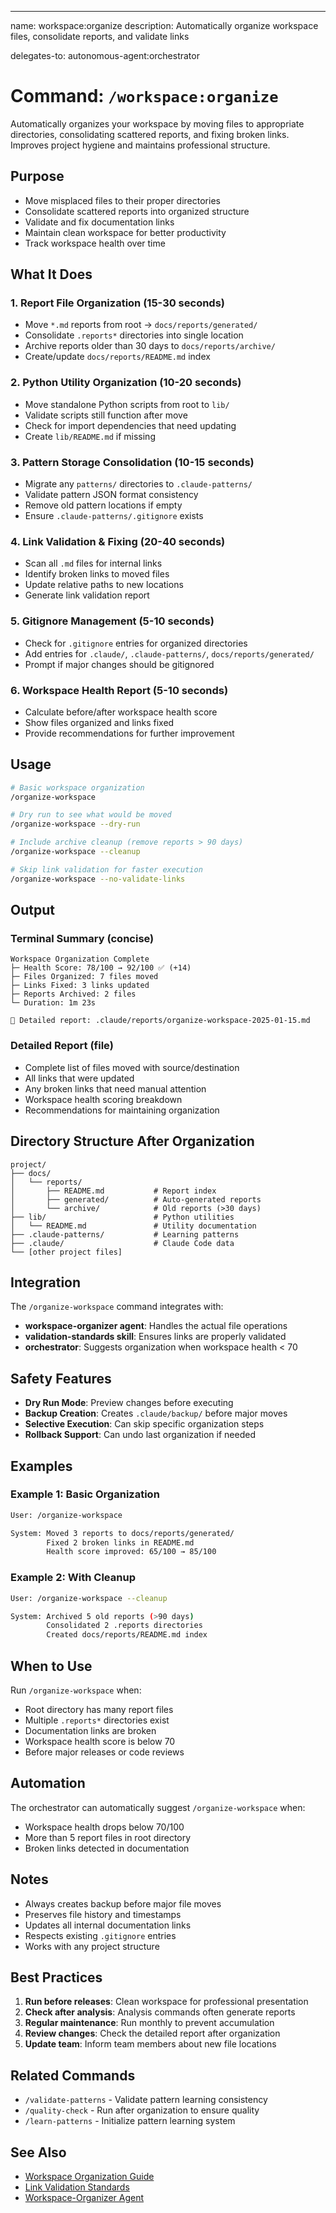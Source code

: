 ---
name: workspace:organize
description: Automatically organize workspace files, consolidate reports, and validate links

delegates-to: autonomous-agent:orchestrator

# Command: `/workspace:organize`

Automatically organizes your workspace by moving files to appropriate directories, consolidating scattered reports, and fixing broken links. Improves project hygiene and maintains professional structure.

## Purpose

- Move misplaced files to their proper directories
- Consolidate scattered reports into organized structure
- Validate and fix documentation links
- Maintain clean workspace for better productivity
- Track workspace health over time

## What It Does

### 1. **Report File Organization** (15-30 seconds)
- Move `*.md` reports from root → `docs/reports/generated/`
- Consolidate `.reports*` directories into single location
- Archive reports older than 30 days to `docs/reports/archive/`
- Create/update `docs/reports/README.md` index

### 2. **Python Utility Organization** (10-20 seconds)
- Move standalone Python scripts from root to `lib/`
- Validate scripts still function after move
- Check for import dependencies that need updating
- Create `lib/README.md` if missing

### 3. **Pattern Storage Consolidation** (10-15 seconds)
- Migrate any `patterns/` directories to `.claude-patterns/`
- Validate pattern JSON format consistency
- Remove old pattern locations if empty
- Ensure `.claude-patterns/.gitignore` exists

### 4. **Link Validation & Fixing** (20-40 seconds)
- Scan all `.md` files for internal links
- Identify broken links to moved files
- Update relative paths to new locations
- Generate link validation report

### 5. **Gitignore Management** (5-10 seconds)
- Check for `.gitignore` entries for organized directories
- Add entries for `.claude/`, `.claude-patterns/`, `docs/reports/generated/`
- Prompt if major changes should be gitignored

### 6. **Workspace Health Report** (5-10 seconds)
- Calculate before/after workspace health score
- Show files organized and links fixed
- Provide recommendations for further improvement

## Usage

```bash
# Basic workspace organization
/organize-workspace

# Dry run to see what would be moved
/organize-workspace --dry-run

# Include archive cleanup (remove reports > 90 days)
/organize-workspace --cleanup

# Skip link validation for faster execution
/organize-workspace --no-validate-links
```

## Output

### Terminal Summary (concise)
```
Workspace Organization Complete
├─ Health Score: 78/100 → 92/100 ✅ (+14)
├─ Files Organized: 7 files moved
├─ Links Fixed: 3 links updated
├─ Reports Archived: 2 files
└─ Duration: 1m 23s

📄 Detailed report: .claude/reports/organize-workspace-2025-01-15.md
```

### Detailed Report (file)
- Complete list of files moved with source/destination
- All links that were updated
- Any broken links that need manual attention
- Workspace health scoring breakdown
- Recommendations for maintaining organization

## Directory Structure After Organization

```
project/
├── docs/
│   └── reports/
│       ├── README.md           # Report index
│       ├── generated/          # Auto-generated reports
│       └── archive/            # Old reports (>30 days)
├── lib/                        # Python utilities
│   └── README.md               # Utility documentation
├── .claude-patterns/           # Learning patterns
├── .claude/                    # Claude Code data
└── [other project files]
```

## Integration

The `/organize-workspace` command integrates with:

- **workspace-organizer agent**: Handles the actual file operations
- **validation-standards skill**: Ensures links are properly validated
- **orchestrator**: Suggests organization when workspace health < 70

## Safety Features

- **Dry Run Mode**: Preview changes before executing
- **Backup Creation**: Creates `.claude/backup/` before major moves
- **Selective Execution**: Can skip specific organization steps
- **Rollback Support**: Can undo last organization if needed

## Examples

### Example 1: Basic Organization
```bash
User: /organize-workspace

System: Moved 3 reports to docs/reports/generated/
        Fixed 2 broken links in README.md
        Health score improved: 65/100 → 85/100
```

### Example 2: With Cleanup
```bash
User: /organize-workspace --cleanup

System: Archived 5 old reports (>90 days)
        Consolidated 2 .reports directories
        Created docs/reports/README.md index
```

## When to Use

Run `/organize-workspace` when:
- Root directory has many report files
- Multiple `.reports*` directories exist
- Documentation links are broken
- Workspace health score is below 70
- Before major releases or code reviews

## Automation

The orchestrator can automatically suggest `/organize-workspace` when:
- Workspace health drops below 70/100
- More than 5 report files in root directory
- Broken links detected in documentation

## Notes

- Always creates backup before major file moves
- Preserves file history and timestamps
- Updates all internal documentation links
- Respects existing `.gitignore` entries
- Works with any project structure

## Best Practices

1. **Run before releases**: Clean workspace for professional presentation
2. **Check after analysis**: Analysis commands often generate reports
3. **Regular maintenance**: Run monthly to prevent accumulation
4. **Review changes**: Check the detailed report after organization
5. **Update team**: Inform team members about new file locations

## Related Commands

- `/validate-patterns` - Validate pattern learning consistency
- `/quality-check` - Run after organization to ensure quality
- `/learn-patterns` - Initialize pattern learning system

## See Also

- [Workspace Organization Guide](../docs/guidelines/WORKSPACE_ORGANIZATION.md)
- [Link Validation Standards](../skills/validation-standards/SKILL.md)
- [Workspace-Organizer Agent](../agents/workspace-organizer.md)